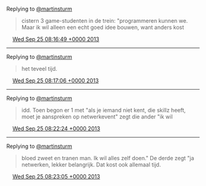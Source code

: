 Replying to [@martinsturm](https://twitter.com/martinsturm/status/382762181835907072)

> cistern 3 game\-studenten in de trein: "programmeren kunnen we\. Maar ik wil alleen een echt goed idee bouwen, want anders kost

<img src="../../media/tweet.ico" width="12" /> [Wed Sep 25 08:16:49 +0000 2013](https://twitter.com/DromerDenker/status/382780716884721664)

----

Replying to [@martinsturm](https://twitter.com/martinsturm/status/382762181835907072)

> het teveel tijd\.

<img src="../../media/tweet.ico" width="12" /> [Wed Sep 25 08:17:06 +0000 2013](https://twitter.com/DromerDenker/status/382780787420332032)

----

Replying to [@martinsturm](https://twitter.com/martinsturm/status/382781789225623552)

> idd\. Toen begon er 1 met "als je iemand niet kent, die skillz heeft, moet je aanspreken op netwerkevent" zegt die ander "ik wil

<img src="../../media/tweet.ico" width="12" /> [Wed Sep 25 08:22:24 +0000 2013](https://twitter.com/DromerDenker/status/382782124283416576)

----

Replying to [@martinsturm](https://twitter.com/martinsturm/status/382781789225623552)

> bloed zweet en tranen man\. Ik wil alles zelf doen\." De derde zegt "ja netwerken, lekker belangrijk\. Dat kost ook allemaal tijd\.

<img src="../../media/tweet.ico" width="12" /> [Wed Sep 25 08:23:05 +0000 2013](https://twitter.com/DromerDenker/status/382782294714761216)